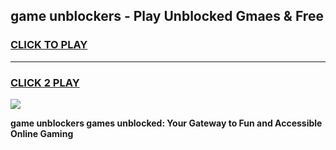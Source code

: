 
## game unblockers - Play Unblocked Gmaes & Free
<h3>
<a href="https://news.freeplayer.one?title=game_unblockers&ref=23F">CLICK TO PLAY</a></h3>
<hr>

<h3>
<a href="https://news.freeplayer.one?title=game_unblockers&ref=23F">CLICK 2 PLAY</a>
  
</h3>

<a href="https://news.freeplayer.one?title=game_unblockers&ref=23F/"><img src="https://clearcache.store/games.png"></a>


**game unblockers games unblocked: Your Gateway to Fun and Accessible Online Gaming**
